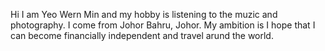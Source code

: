 Hi I am Yeo Wern Min and my hobby is listening to the muzic and photography. I come from Johor Bahru, Johor. My ambition is I hope that I can become financially independent and travel arund the world.
